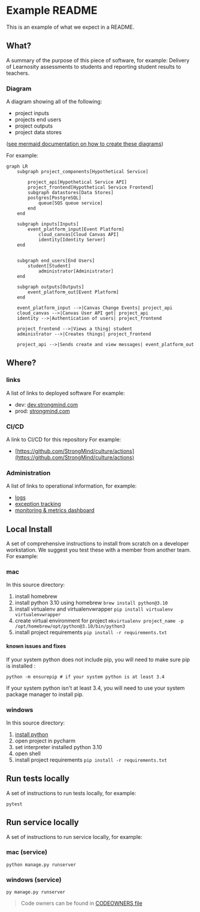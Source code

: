 # Example README

This is an example of what we expect in a README.

## What?

A summary of the purpose of this piece of software, for example:
Delivery of Learnosity assessments to students and reporting student results to teachers.

### Diagram

A diagram showing all of the following:

* project inputs
* projects end users
* project outputs
* project data stores

([see mermaid documentation on how to create these diagrams](https://mermaid-js.github.io/mermaid/#/./flowchart?id=flowcharts-basic-syntax))

For example:

```mermaid
graph LR
    subgraph project_components[Hypothetical Service]
    
        project_api[Hypothetical Service API]
        project_frontend[Hypothetical Service Frontend]
        subgraph datastores[Data Stores]
        postgres[PostgreSQL]
            queue[SQS queue service]
        end
    end

    subgraph inputs[Inputs]
        event_platform_input[Event Platform]
            cloud_canvas[Cloud Canvas API]
            identity[Identity Server]
    end
    

    subgraph end_users[End Users]
        student[Student]
            administrator[Administrator]
    end
    
    subgraph outputs[Outputs]
        event_platform_out[Event Platform]
    end
    
    event_platform_input -->|Canvas Change Events| project_api
    cloud_canvas -->|Canvas User API get| project_api
    identity -->|Authentication of users| project_frontend
    
    project_frontend -->|Views a thing| student
    administrator -->|Creates things| project_frontend
    
    project_api -->|Sends create and view messages| event_platform_out

```

## Where?

### links

A list of links to deployed software
For example:

* dev: [dev.strongmind.com](https://dev.strongmind.com)
* prod: [strongmind.com](https://strongmind.com)

### CI/CD

A link to CI/CD for this repository
For example:

* [https://github.com/StrongMind/culture/actions](https://github.com/StrongMind/culture/actions)

### Administration

A list of links to operational information, for example:

* [logs](https://us-west-2.console.aws.amazon.com/cloudwatch/home?region=us-west-2#logsV2:logs-insights$3FqueryDetail$[…]*2flambda*2fid-mapper-prod$2529$2529)
* [exception tracking](https://sentry.io/organizations/strongmind-4j/projects/id-mapper/?project=6262579)
* [monitoring & metrics dashboard](https://us-west-2.console.aws.amazon.com/cloudwatch/home?region=us-west-2#dashboards:name=identifier-mapper-prod)

## Local Install

A set of comprehensive instructions to install from scratch on a developer workstation. We suggest you test these with a member from another team. For example:

### mac

In this source directory:

1. install homebrew
2. install python 3.10 using homebrew `brew install python@3.10`
3. install virtualenv and virtualenvwrapper `pip install virtualenv virtualenvwrapper`
4. create virtual environment for project `mkvirtualenv project_name -p /opt/homebrew/opt/python@3.10/bin/python3`
5. install project requirements `pip install -r requirements.txt`

#### known issues and fixes

If your system python does not include pip, you will need to make sure pip is installed :

```console
python -m ensurepip # if your system python is at least 3.4
```

If your system python isn't at least 3.4, you will need to use your system package manager to install pip.

### windows

In this source directory:

1. [install python](https://www.python.org/downloads/release/python-3105/)
2. open project in pycharm
3. set interpreter installed python 3.10
4. open shell
5. install project requirements `pip install -r requirements.txt`

## Run tests locally

A set of instructions to run tests locally, for example:

```console
pytest
```

## Run service locally

A set of instructions to run service locally, for example:

### mac (service)

```console
python manage.py runserver
```

### windows (service)

```console
py manage.py runserver
```

> Code owners can be found in [CODEOWNERS file](./CODEOWNERS)
